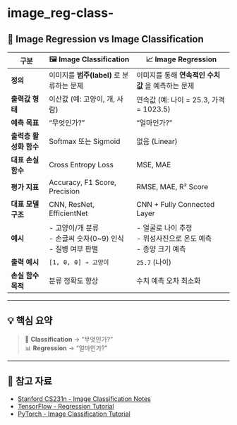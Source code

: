 # image_reg-class-
## 🧠 Image Regression vs Image Classification

| 구분 | 🖼️ Image Classification | 📈 Image Regression |
|------|--------------------------|---------------------|
| **정의** | 이미지를 **범주(label)** 로 분류하는 문제 | 이미지를 통해 **연속적인 수치값** 을 예측하는 문제 |
| **출력값 형태** | 이산값 (예: 고양이, 개, 사람) | 연속값 (예: 나이 = 25.3, 가격 = 1023.5) |
| **예측 목표** | “무엇인가?” | “얼마인가?” |
| **출력층 활성화 함수** | Softmax 또는 Sigmoid | 없음 (Linear) |
| **대표 손실 함수** | Cross Entropy Loss | MSE, MAE |
| **평가 지표** | Accuracy, F1 Score, Precision | RMSE, MAE, R² Score |
| **대표 모델 구조** | CNN, ResNet, EfficientNet | CNN + Fully Connected Layer |
| **예시** | - 고양이/개 분류<br>- 손글씨 숫자(0~9) 인식<br>- 질병 여부 판별 | - 얼굴로 나이 추정<br>- 위성사진으로 온도 예측<br>- 종양 크기 예측 |
| **출력 예시** | `[1, 0, 0] → 고양이` | `25.7` (나이) |
| **손실 함수 목적** | 분류 정확도 향상 | 수치 예측 오차 최소화 |

---

## 💡 핵심 요약

> 🧩 **Classification** → “무엇인가?”  
> 📊 **Regression** → “얼마인가?”

---

## 🔗 참고 자료

- [Stanford CS231n - Image Classification Notes](http://cs231n.stanford.edu/)
- [TensorFlow - Regression Tutorial](https://www.tensorflow.org/tutorials/keras/regression)
- [PyTorch - Image Classification Tutorial](https://pytorch.org/tutorials/beginner/blitz/cifar10_tutorial.html)
